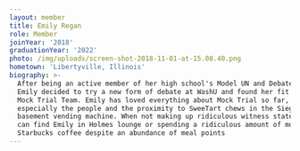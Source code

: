 ```yaml
---
layout: member
title: Emily Regan
role: Member
joinYear: '2018'
graduationYear: '2022'
photo: /img/uploads/screen-shot-2018-11-01-at-15.08.40.png
hometown: 'Libertyville, Illinois'
biography: >-
  After being an active member of her high school's Model UN and Debate teams,
  Emily decided to try a new form of debate at WashU and found her fit with the
  Mock Trial Team. Emily has loved everything about Mock Trial so far,
  especially the people and the proximity to SweeTart chews in the Siegle
  basement vending machine. When not making up ridiculous witness statements you
  can find Emily in Holmes lounge or spending a ridiculous amount of money on
  Starbucks coffee despite an abundance of meal points
---
```


